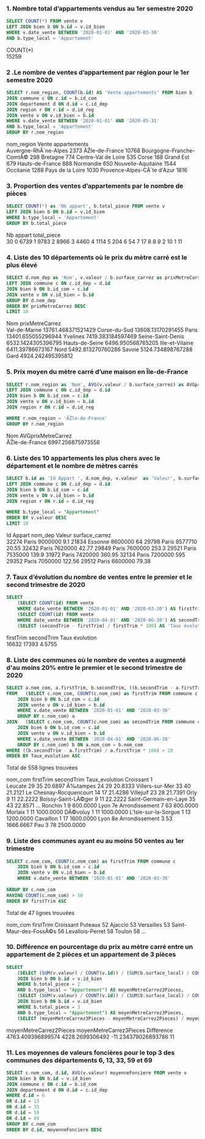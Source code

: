 ### 1. Nombre total d’appartements vendus au 1er semestre 2020

``` sql
SELECT COUNT(*) FROM vente v
LEFT JOIN bien b ON b.id = v.id_bien
WHERE v.date_vente BETWEEN '2020-01-01' AND '2020-03-30' 
AND b.type_local = 'Appartement'
```

COUNT(*) 	
15259


### 2 .Le nombre de ventes d’appartement par région pour le 1er semestre 2020

``` sql
SELECT r.nom_region, COUNT(b.id) AS 'Vente appartements' FROM bien b
JOIN commune c ON c.id = b.id_com
JOIN departement d ON d.id = c.id_dep
JOIN region r ON r.id = d.id_reg
JOIN vente v ON v.id_bien = b.id
WHERE v.date_vente BETWEEN '2020-01-01' AND '2020-05-31'
AND b.type_local = 'Appartement'
GROUP BY r.nom_region
```

nom_region 	                    Vente appartements 	
Auvergne-RhÃ´ne-Alpes 	        2373
ÃŽle-de-France 	                10768
Bourgogne-Franche-ComtÃ© 	    298
Bretagne 	                    774
Centre-Val de Loire 	        535
Corse 	                        188
Grand Est 	                    679
Hauts-de-France 	            888
Normandie 	                    650
Nouvelle-Aquitaine 	            1544
Occitanie               	    1288
Pays de la Loire        	    1030
Provence-Alpes-CÃ´te d'Azur 	1816


### 3. Proportion des ventes d’appartements par le nombre de pièces

``` sql
SELECT COUNT(*) as 'Nb appart', b.total_piece FROM vente v
LEFT JOIN bien b ON b.id = v.id_bien
WHERE b.type_local = 'Appartement'
GROUP BY b.total_piece
```
Nb appart 	total_piece 	
30 	        0
6739 	    1
9783 	    2
8966 	    3
4460 	    4
1114 	    5
204 	    6
54 	        7
17 	        8
8 	        9
2 	        10
1 	        11

### 4. Liste des 10 départements où le prix du mètre carré est le plus élevé

``` sql
SELECT d.nom_dep as 'Nom', v.valeur / b.surface_carrez as prixMetreCarrez FROM departement d
LEFT JOIN commune c ON c.id_dep = d.id
JOIN bien b ON b.id_com = c.id
JOIN vente v ON v.id_bien = b.id
GROUP BY d.nom_dep
ORDER BY prixMetreCarrez DESC
LIMIT 10
```

Nom 	            prixMetreCarrez  	
Val-de-Marne 	    13761.468371521429
Corse-du-Sud 	    13608.13170291455
Paris 	            13401.655055296944
Yvelines 	        7419.383184597469
Seine-Saint-Denis 	6532.1424305396795
Hauts-de-Seine 	    6496.950568765205
Ille-et-Vilaine 	6411.39786673167
Nord 	            5492.813270760286
Savoie 	            5124.734898767288
Gard 	            4924.242495395812


### 5. Prix moyen du mètre carré d’une maison en Île-de-France

``` sql
SELECT r.nom_region as 'Nom', AVG(v.valeur / b.surface_carrez) as AVGprixMetreCarrez FROM departement d
LEFT JOIN commune c ON c.id_dep = d.id
JOIN bien b ON b.id_com = c.id
JOIN vente v ON v.id_bien = b.id
JOIN region r ON r.id = d.id_reg

WHERE r.nom_region = 'ÃŽle-de-France'
GROUP BY r.nom_region
```

Nom 	AVGprixMetreCarrez 	
ÃŽle-de-France 	6997.256875973556


### 6. Liste des 10 appartements les plus chers avec le département et le nombre de mètres carrés

``` sql
SELECT b.id as 'Id Appart ', d.nom_dep, v.valeur  as 'Valeur', b.surface_carrez  FROM departement d
LEFT JOIN commune c ON c.id_dep = d.id
JOIN bien b ON b.id_com = c.id
JOIN vente v ON v.id_bien = b.id
JOIN region r ON r.id = d.id_reg

WHERE b.type_local = "Appartement"
ORDER BY v.valeur DESC
LIMIT 10
```

Id Appart 	    nom_dep     Valeur 	    surface_carrez 	
32274 	        Paris 	    9000000 	9.1
21834 	        Essonne 	8600000 	64
29798 	        Paris 	    8577710 	20.55
32432 	        Paris 	    7620000 	42.77
29849 	        Paris 	    7600000 	253.3
29521 	        Paris 	    7535000 	139.9
31972 	        Paris 	    7420000 	360.95
32134 	        Paris 	    7200000 	595
29352 	        Paris 	    7050000 	122.56
29512 	        Paris 	    6600000 	79.38

### 7. Taux d’évolution du nombre de ventes entre le premier et le second trimestre de 2020


``` sql
SELECT 
	(SELECT COUNT(id) FROM vente
    WHERE date_vente BETWEEN '2020-01-01' AND '2020-03-30') AS firstTrim,
	(SELECT COUNT(id) FROM vente
	WHERE date_vente BETWEEN '2020-04-01' AND '2020-06-30') AS secondTrim,    
	(SELECT (secondTrim - firstTrim) / firstTrim * 100) AS 'Taux évolution'
```

firstTrim 	secondTrim 	Taux évolution 	
16632       17393 	    4.5755


### 8. Liste des communes où le nombre de ventes a augmenté d'au moins 20% entre le premier et le second trimestre de 2020

``` sql
SELECT a.nom_com, a.firstTrim, b.secondTrim, ((b.secondTrim - a.firstTrim) / a.firstTrim * 100) AS Taux_evolution
FROM   (SELECT c.nom_com, COUNT(c.nom_com) as firstTrim FROM commune c
    JOIN bien b ON b.id_com = c.id
    JOIN vente v ON v.id_bien = b.id
    WHERE v.date_vente BETWEEN '2020-01-01' AND '2020-03-30'
    GROUP BY c.nom_com) a
JOIN   (SELECT c.nom_com, COUNT(c.nom_com) as secondTrim FROM commune c
    JOIN bien b ON b.id_com = c.id
    JOIN vente v ON v.id_bien = b.id
    WHERE v.date_vente BETWEEN '2020-04-01' AND '2020-06-30'
    GROUP BY c.nom_com) b ON a.nom_com = b.nom_com
WHERE ((b.secondTrim - a.firstTrim) / a.firstTrim * 100) > 20
ORDER BY Taux_evolution ASC
``` 

Total de 558 lignes trouvées

nom_com 	                firstTrim 	secondTrim 	Taux_evolution Croissant 1 	
Leucate 	                29 	        35 	        20.6897
Ã‰tampes 	                24 	        29 	        20.8333
Villers-sur-Mer 	        33 	        40 	        21.2121
Le Chesnay-Rocquencourt 	14 	        17 	        21.4286
Villejuif 	                23 	        28 	        21.7391
Orly 	                    9 	        11 	        22.2222
Boissy-Saint-LÃ©ger 	    9 	        11 	        22.2222
Saint-Germain-en-Laye 	    35 	        43 	        22.8571
...
Ronchin 	                1 	        9 	        800.0000
Lyon 7e Arrondissement  	7 	        63 	        800.0000
Morlaix 	                1 	        11 	        1000.0000
DÃ©voluy 	                1 	        11 	        1000.0000
L'Isle-sur-la-Sorgue 	    1 	        13 	        1200.0000
Cavaillon 	                1 	        17 	        1600.0000
Lyon 8e Arrondissement  	3 	        53 	        1666.6667
Pau 	                    3 	        78 	        2500.0000


### 9. Liste des communes ayant eu au moins 50 ventes au 1er trimestre 

``` sql
SELECT c.nom_com, COUNT(c.nom_com) as firstTrim FROM commune c
    JOIN bien b ON b.id_com = c.id
    JOIN vente v ON v.id_bien = b.id
    WHERE v.date_vente BETWEEN '2020-01-01' AND '2020-03-30'   
	
GROUP BY c.nom_com
HAVING COUNT(c.nom_com) > 50
ORDER BY firstTrim ASC
```

Total de 47 lignes trouvées

nom_com 	            firstTrim Croissant	
Puteaux 	            52
Ajaccio 	            53
Versailles 	            53
Saint-Maur-des-FossÃ©s 	56
Levallois-Perret 	    58
Toulon 	                58
...

### 10. Différence en pourcentage du prix au mètre carré entre un appartement de 2 pièces et un appartement de 3 pièces

``` sql 
SELECT 
	(SELECT (SUM(v.valeur) / COUNT(v.id)) / (SUM(b.surface_local) / COUNT(v.id))  FROM vente v
    JOIN bien b ON b.id = v.id_bien
    WHERE b.total_piece = 2
    AND b.type_local = "Appartement") AS moyenMetreCarrez2Pieces,
	(SELECT (SUM(v.valeur) / COUNT(v.id)) / (SUM(b.surface_local) / COUNT(v.id))  FROM vente v
    JOIN bien b ON b.id = v.id_bien
    WHERE b.total_piece = 3
    AND b.type_local = "Appartement") AS moyenMetreCarrez3Pieces,    
	(SELECT (moyenMetreCarrez3Pieces - moyenMetreCarrez2Pieces) / moyenMetreCarrez2Pieces * 100) AS 'Différence'
```

moyenMetreCarrez2Pieces 	moyenMetreCarrez3Pieces 	Différence 	
4763.409396899574 	        4228.2699306492 	        -11.234379026893786 11 


### 11. Les moyennes de valeurs foncières pour le top 3 des communes des départements 6, 13, 33, 59 et 69

``` sql
SELECT c.nom_com, d.id, AVG(v.valeur) moyenneFonciere FROM vente v
JOIN bien b ON b.id = v.id_bien
JOIN commune c ON c.id = b.id_com
JOIN departement d ON d.id = c.id_dep
WHERE d.id = 6
OR d.id = 13
OR d.id = 33
OR d.id = 59
OR d.id = 69
GROUP BY c.nom_com
ORDER BY d.id, moyenneFonciere DESC

```